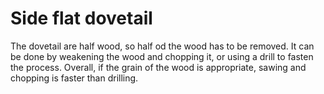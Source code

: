 # Side flat dovetail #
The dovetail are half wood, so half od the wood has to be removed.
It can be done by weakening the wood and chopping it, 
or using a drill to fasten the process.
Overall, if the grain of the wood is appropriate, sawing and chopping is faster than drilling.